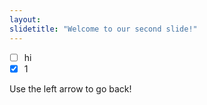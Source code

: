 ```yaml
---
layout: 
slidetitle: "Welcome to our second slide!"
---
```

- [ ] hi
- [x] 1

Use the left arrow to go back!
